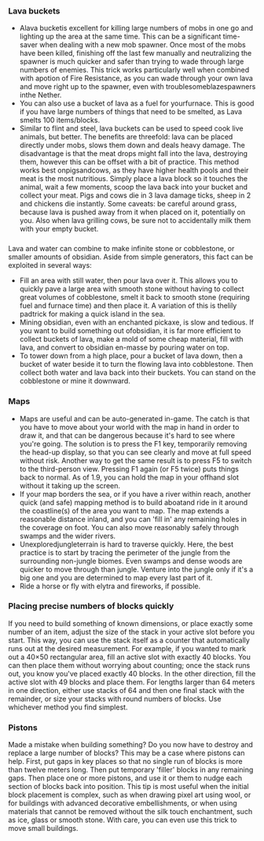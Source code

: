 ### Lava buckets
- Alava bucketis excellent for killing large numbers of mobs in one go and lighting up the area at the same time. This can be a significant time-saver when dealing with a new mob spawner. Once most of the mobs have been killed, finishing off the last few manually and neutralizing the spawner is much quicker and safer than trying to wade through large numbers of enemies. This trick works particularly well when combined with apotion of Fire Resistance, as you can wade through your own lava and move right up to the spawner, even with troublesomeblazespawners inthe Nether.
- You can also use a bucket of lava as a fuel for yourfurnace. This is good if you have large numbers of things that need to be smelted, as Lava smelts 100 items/blocks.
- Similar to flint and steel, lava buckets can be used to speed cook live animals, but better. The benefits are threefold: lava can be placed directly under mobs, slows them down and deals heavy damage. The disadvantage is that the meat drops might fall into the lava, destroying them, however this can be offset with a bit of practice. This method works best onpigsandcows, as they have higher health pools and their meat is the most nutritious. Simply place a lava block so it touches the animal, wait a few moments, scoop the lava back into your bucket and collect your meat. Pigs and cows die in 3 lava damage ticks, sheep in 2 and chickens die instantly. Some caveats: be careful around grass, because lava is pushed away from it when placed on it, potentially on you. Also when lava grilling cows, be sure not to accidentally milk them with your empty bucket.

### 
Lava and water can combine to make infinite stone or cobblestone, or smaller amounts of obsidian. Aside from simple generators, this fact can be exploited in several ways:

- Fill an area with still water, then pour lava over it. This allows you to quickly pave a large area with smooth stone without having to collect great volumes of cobblestone, smelt it back to smooth stone (requiring fuel and furnace time) and then place it. A variation of this is thelily padtrick for making a quick island in the sea.
- Mining obsidian, even with an enchanted pickaxe, is slow and tedious. If you want to build something out ofobsidian, it is far more efficient to collect buckets of lava, make a mold of some cheap material, fill with lava, and convert to obsidian en-masse by pouring water on top.
- To tower down from a high place, pour a bucket of lava down, then a bucket of water beside it to turn the flowing lava into cobblestone. Then collect both water and lava back into their buckets. You can stand on the cobblestone or mine it downward.

### Maps
- Maps are useful and can be auto-generated in-game. The catch is that you have to move about your world with the map in hand in order to draw it, and that can be dangerous because it's hard to see where you're going. The solution is to press the F1 key, temporarily removing the head-up display, so that you can see clearly and move at full speed without risk. Another way to get the same result is to press F5 to switch to the third-person view. Pressing F1 again (or F5 twice) puts things back to normal. As of 1.9, you can hold the map in your offhand slot without it taking up the screen.
- If your map borders the sea, or if you have a river within reach, another quick (and safe) mapping method is to build aboatand ride in it around the coastline(s) of the area you want to map. The map extends a reasonable distance inland, and you can 'fill in' any remaining holes in the coverage on foot. You can also move reasonably safely through swamps and the wider rivers.
- Unexploredjungleterrain is hard to traverse quickly. Here, the best practice is to start by tracing the perimeter of the jungle from the surrounding non-jungle biomes. Even swamps and dense woods are quicker to move through than jungle. Venture into the jungle only if it's a big one and you are determined to map every last part of it.
- Ride a horse or fly with elytra and fireworks, if possible.

### Placing precise numbers of blocks quickly
If you need to build something of known dimensions, or place exactly some number of an item, adjust the size of the stack in your active slot before you start. This way, you can use the stack itself as a counter that automatically runs out at the desired measurement. For example, if you wanted to mark out a 40×50 rectangular area, fill an active slot with exactly 40 blocks. You can then place them without worrying about counting; once the stack runs out, you know you've placed exactly 40 blocks. In the other direction, fill the active slot with 49 blocks and place them. For lengths larger than 64 meters in one direction, either use stacks of 64 and then one final stack with the remainder, or size your stacks with round numbers of blocks. Use whichever method you find simplest.

### Pistons
Made a mistake when building something? Do you now have to destroy and replace a large number of blocks? This may be a case where pistons can help. First, put gaps in key places so that no single run of blocks is more than twelve meters long. Then put temporary 'filler' blocks in any remaining gaps. Then place one or more pistons, and use it or them to nudge each section of blocks back into position. This tip is most useful when the initial block placement is complex, such as when drawing pixel art using wool, or for buildings with advanced decorative embellishments, or when using materials that cannot be removed without the silk touch enchantment, such as ice, glass or smooth stone. With care, you can even use this trick to move small buildings.

